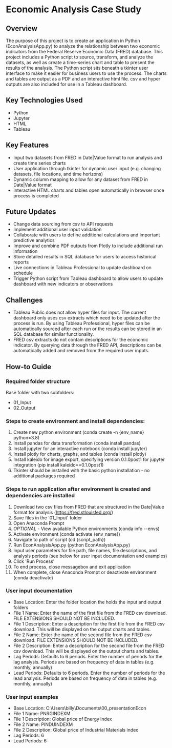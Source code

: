 # Economic Analysis Case Study
 
## Overview
The purpose of this project is to create an application in Python (EconAnalysisApp.py) to analyze the relationship between two economic indicators from the Federal Reserve Economic Data (FRED) database. This project includes a Python script to source, transform, and analyze the datasets, as well as create a time-series chart and table to present the results of the analysis. The Python script sits beneath a tkinter user interface to make it easier for business users to use the process. The charts and tables are output as a PDF and an interactive html file. csv and hyper outputs are also included for use in a Tableau dashboard.

## Key Technologies Used
- Python
- Jupyter
- HTML
- Tableau

## Key Features
- Input two datasets from FRED in Date|Value format to run analysis and create time series charts
- User application through tkinter for dynamic user input (e.g. changing datasets, file locations, and time horizons)
- Dynamic column mapping to allow for any dataset from FRED in Date|Value format 
- Interactive HTML charts and tables open automatically in browser once process is completed

## Future Updates
- Change data sourcing from csv to API requests
- Implement additional user input validation
- Collaborate with users to define additional calculations and important predictive analytics
- Improve and combine PDF outputs from Plotly to include additional run information 
- Store detailed results in SQL database for users to access historical reports
- Live connections in Tableau Professional to update dashboard on schedule
- Trigger Python script from Tableau dashboard to allow users to update dashboard with new indicators or observations

## Challenges
- Tableau Public does not allow hyper files for input. The current dashboard only uses csv extracts which need to be updated after the process is run. By using Tableau Professional, hyper files can be automatically sourced after each run or the results can be stored in an SQL database for similar functionality.
- FRED csv extracts do not contain descriptions for the economic indicator. By querying data through the FRED API, descriptions can be automatically added and removed from the required user inputs.

## How-to Guide

### Required folder structure
Base folder with two subfolders:
- 01_Input
- 02_Output

### Steps to create environment and install dependencies:
1. Create new python environment (conda create -n {env_name} python=3.8)
2. Install pandas for data transformation (conda install pandas)
3. Install jupyter for an interactive notebook (conda install jupyter)
4. Install plotly for charts, graphs, and tables (conda install plotly)
5. Install kaleido for image export, specifying version 0.1.0post1 for jupyter integration (pip install kaleido==0.1.0post1)
6. Tkinter should be installed with the basic python installation - no additional packages required

### Steps to run application after environment is created and dependencies are installed
1. Download two csv files from FRED that are structured in the Date|Value format for analysis (https://fred.stlouisfed.org/)
2. Save files in the '01_Input' folder
2. Open Anaconda Prompt
2. _OPTIONAL_ - View available Python environments (conda info --envs)
3. Activate environment (conda activate {env_name})
4. Navigate to path of script (cd {script_path})
5. Run EconAnalysisApp.py (python EconAnalysisApp.py)
6. Input user parameters for file path, file names, file descriptions, and analysis periods (see below for user input documentation and examples)
7. Click 'Run Process'
8. To end process, close messagebox and exit application
9. When complete, close Anaconda Prompt or deactivate environment (conda deactivate)

### User input documentation
- Base Location: Enter the folder location the holds the input and output folders
- File 1 Name: Enter the name of the first file from the FRED csv download. FILE EXTENSIONS SHOULD NOT BE INCLUDED.
- File 1 Description: Enter a description for the first file from the FRED csv download. This will be displayed on the output charts and tables.
- File 2 Name: Enter the name of the second file from the FRED csv download. FILE EXTENSIONS SHOULD NOT BE INCLUDED.
- File 2 Description: Enter a description for the second file from the FRED csv download. This will be displayed on the output charts and tables.
- Lag Periods: Defaults to 6 periods. Enter the number of periods for the lag analysis. Periods are based on frequency of data in tables (e.g. monthly, annually)
- Lead Periods: Defaults to 6 periods. Enter the number of periods for the lead analysis. Periods are based on frequency of data in tables (e.g. monthly, annually)

### User input examples
- Base Location: C:\Users\billy\Documents\00_presentationEcon
- File 1 Name: PNRGINDEXM
- File 1 Description: Global price of Energy index
- File 2 Name: PINDUINDEXM
- File 2 Description: Global price of Industrial Materials index
- Lag Periods: 6
- Lead Periods: 6
